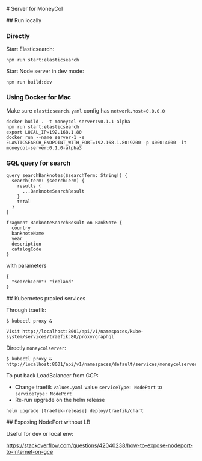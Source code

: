 # Server for MoneyCol

## Run locally

### Directly

Start Elasticsearch:

```
npm run start:elasticsearch
```

Start Node server in dev mode:
```
npm run build:dev
```

### Using Docker for Mac

Make sure `elasticsearch.yaml` config has `network.host=0.0.0.0`

```
docker build . -t moneycol-server:v0.1.1-alpha
npm run start:elasticsearch
export LOCAL_IP=192.168.1.80
docker run --name server-1 -e ELASTICSEARCH_ENDPOINT_WITH_PORT=192.168.1.80:9200 -p 4000:4000 -it moneycol-server:0.1.0-alpha3
```

### GQL query for search

```
query searchBanknotes($searchTerm: String!) {
  search(term: $searchTerm) {
    results {
      ...BanknoteSearchResult
    }
    total
  }
}

fragment BanknoteSearchResult on BankNote {
  country
  banknoteName
  year
  description
  catalogCode
}
```

with parameters

```
{
  "searchTerm": "ireland" 
}
```
## Kubernetes proxied services

Through traefik:

```
$ kubectl proxy &

Visit http://localhost:8001/api/v1/namespaces/kube-system/services/traefik:80/proxy/graphql
```

Directly `moneycolserver`:
```
$ kubectl proxy &
http://localhost:8001/api/v1/namespaces/default/services/moneycolserver:80/proxy/graphql
```

To put back LoadBalancer from GCP:

- Change traefik `values.yaml` value `serviceType: NodePort` to `serviceType: NodePort`
- Re-run upgrade on the helm release
```
helm upgrade [traefik-release] deploy/traefik/chart
```

## Exposing NodePort without LB

Useful for dev or local env:

https://stackoverflow.com/questions/42040238/how-to-expose-nodeport-to-internet-on-gce